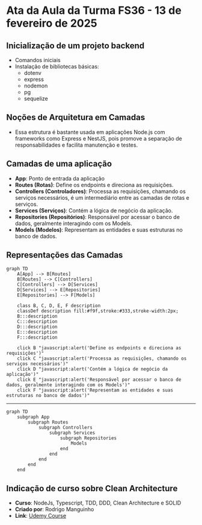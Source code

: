 # Ata da Aula da Turma FS36 - 13 de fevereiro de 2025

## Inicialização de um projeto backend
- Comandos iniciais
- Instalação de bibliotecas básicas:
  - dotenv
  - express
  - nodemon
  - pg
  - sequelize

## Noções de Arquitetura em Camadas
- Essa estrutura é bastante usada em aplicações Node.js com frameworks como Express e NestJS, pois promove a separação de responsabilidades e facilita manutenção e testes.

## Camadas de uma aplicação
- **App**: Ponto de entrada da aplicação
- **Routes (Rotas)**: Define os endpoints e direciona as requisições.
- **Controllers (Controladores)**: Processa as requisições, chamando os serviços necessários, é um intermediário entre as camadas de rotas e serviços.
- **Services (Serviços)**: Contém a lógica de negócio da aplicação.
- **Repositories (Repositórios)**: Responsável por acessar o banco de dados, geralmente interagindo com os Models.
- **Models (Modelos)**: Representam as entidades e suas estruturas no banco de dados.

## Representações das Camadas
```mermaid
graph TD
    A[App] --> B[Routes]
    B[Routes] --> C[Controllers]
    C[Controllers] --> D[Services]
    D[Services] --> E[Repositories]
    E[Repositories] --> F[Models]

    class B, C, D, E, F description
    classDef description fill:#f9f,stroke:#333,stroke-width:2px;
    B:::description
    C:::description
    D:::description
    E:::description
    F:::description

    click B "javascript:alert('Define os endpoints e direciona as requisições')"
    click C "javascript:alert('Processa as requisições, chamando os serviços necessários')"
    click D "javascript:alert('Contém a lógica de negócio da aplicação')"
    click E "javascript:alert('Responsável por acessar o banco de dados, geralmente interagindo com os Models')"
    click F "javascript:alert('Representam as entidades e suas estruturas no banco de dados')"
```

<hr>

```mermaid
graph TD
    subgraph App
        subgraph Routes
            subgraph Controllers
                subgraph Services
                    subgraph Repositories
                        Models
                    end
                end
            end
        end
    end
```

## Indicação de curso sobre Clean Architecture
- **Curso**: NodeJs, Typescript, TDD, DDD, Clean Architecture e SOLID
- **Criado por**: Rodrigo Manguinho
- **Link**: [Udemy Course](https://www.udemy.com/course/tdd-com-mango/?utm_source=adwords&utm_medium=udemyads&utm_campaign=MX_FF-CONV_BR_Search-NB_DSA_GammaCatchall_la.PT_Google&campaigntype=Search&portfolio=Brazil&language=PT&product=Course&test=&audience=DSA&topic=&priority=Gamma&funnel=Conversion&utm_content=&utm_term=_._ag_171903008064_._ad_706479958704_._kw__._de_c_._dm__._pl__._ti_dsa-1456167871416_._li_9222782_._pd__._&matchtype=&gad_source=1&gclid=CjwKCAiAzba9BhBhEiwA7glbagW40VWL0O5Isgk2B7yC-aXV4ZLk02mH4jnVEHdXekpOLkdXLoNyxRoCqu4QAvD_BwE)